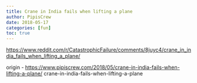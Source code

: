 ```yaml
---
title: Crane in India fails when lifting a plane
author: PipisCrew
date: 2018-05-17
categories: [fun]
toc: true
---
```


https://www.reddit.com/r/CatastrophicFailure/comments/8juyc4/crane_in_india_fails_when_lifting_a_plane/

origin - https://www.pipiscrew.com/2018/05/crane-in-india-fails-when-lifting-a-plane/ crane-in-india-fails-when-lifting-a-plane